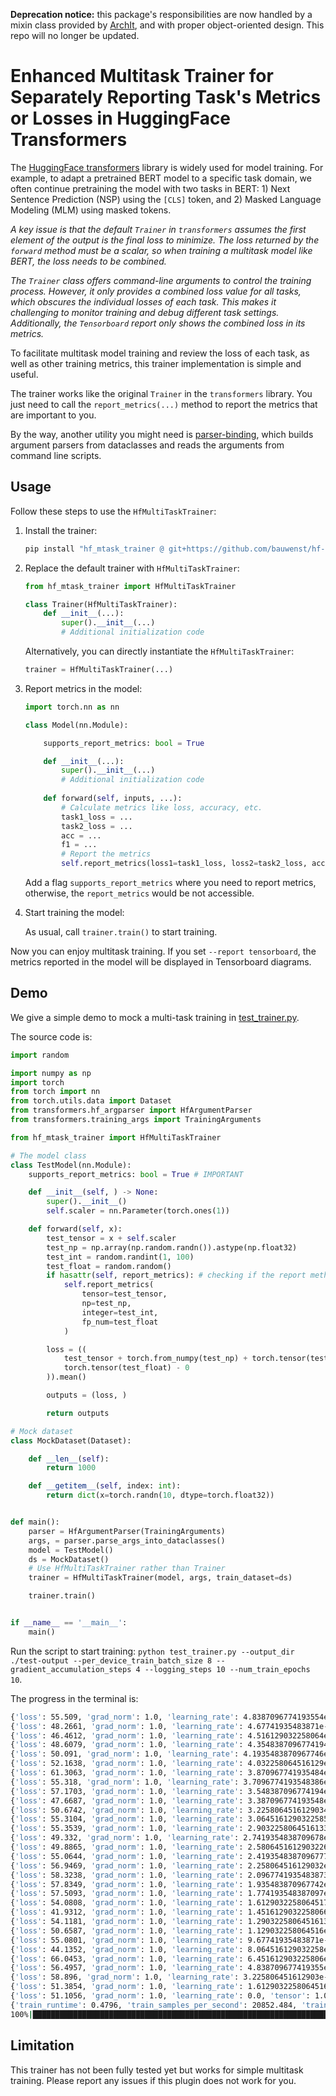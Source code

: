 **Deprecation notice:** this package's responsibilities are now handled by a mixin class provided by [ArchIt](https://github.com/bauwenst/ArchIt), and with proper object-oriented design. This repo will no longer be updated.

# Enhanced Multitask Trainer for Separately Reporting Task's Metrics or Losses in HuggingFace Transformers

The [HuggingFace transformers](https://github.com/huggingface/transformers) library is widely used for model training. For example, to adapt a pretrained BERT model to a specific task domain, we often continue pretraining the model with two tasks in BERT: 1) Next Sentence Prediction (NSP) using the `[CLS]` token, and 2) Masked Language Modeling (MLM) using masked tokens. 

*A key issue is that the default `Trainer` in `transformers` assumes the first element of the output is the final loss to minimize. The loss returned by the `forward` method must be a scalar, so when training a multitask model like BERT, the loss needs to be combined.*

*The `Trainer` class offers command-line arguments to control the training process. However, it only provides a combined loss value for all tasks, which obscures the individual losses of each task. This makes it challenging to monitor training and debug different task settings. Additionally, the `Tensorboard` report only shows the combined loss in its metrics.*

To facilitate multitask model training and review the loss of each task, as well as other training metrics, this trainer implementation is simple and useful.

The trainer works like the original `Trainer` in the `transformers` library. You just need to call the `report_metrics(...)` method to report the metrics that are important to you.

By the way, another utility you might need is [parser-binding](https://github.com/zipzou/parser-binding), which builds argument parsers from dataclasses and reads the arguments from command line scripts.

## Usage

Follow these steps to use the `HfMultiTaskTrainer`:

1. Install the trainer:
   
   ```sh
   pip install "hf_mtask_trainer @ git+https://github.com/bauwenst/hf-multitask-trainer"
   ```

2. Replace the default trainer with `HfMultiTaskTrainer`:

    ```python
    from hf_mtask_trainer import HfMultiTaskTrainer

    class Trainer(HfMultiTaskTrainer):
        def __init__(...):
            super().__init__(...)
            # Additional initialization code
    ```

    Alternatively, you can directly instantiate the `HfMultiTaskTrainer`:

    ```python
    trainer = HfMultiTaskTrainer(...)
    ```

3. Report metrics in the model:

    ```python
    import torch.nn as nn

    class Model(nn.Module):

        supports_report_metrics: bool = True

        def __init__(...):
            super().__init__(...)
            # Additional initialization code
        
        def forward(self, inputs, ...):
            # Calculate metrics like loss, accuracy, etc.
            task1_loss = ...
            task2_loss = ...
            acc = ...
            f1 = ...
            # Report the metrics
            self.report_metrics(loss1=task1_loss, loss2=task2_loss, acc=acc, f1=f1)
    ```

    Add a flag `supports_report_metrics` where you need to report metrics, otherwise, the `report_metrics` would be not accessible.

4. Start training the model:

    As usual, call `trainer.train()` to start training.

Now you can enjoy multitask training. If you set `--report tensorboard`, the metrics reported in the model will be displayed in Tensorboard diagrams.


## Demo

We give a simple demo to mock a multi-task training in [test_trainer.py](./test_trainer.py).

The source code is:
```python
import random

import numpy as np
import torch
from torch import nn
from torch.utils.data import Dataset
from transformers.hf_argparser import HfArgumentParser
from transformers.training_args import TrainingArguments

from hf_mtask_trainer import HfMultiTaskTrainer

# The model class
class TestModel(nn.Module):
    supports_report_metrics: bool = True # IMPORTANT

    def __init__(self, ) -> None:
        super().__init__()
        self.scaler = nn.Parameter(torch.ones(1))

    def forward(self, x):
        test_tensor = x + self.scaler
        test_np = np.array(np.random.randn()).astype(np.float32)
        test_int = random.randint(1, 100)
        test_float = random.random()
        if hasattr(self, report_metrics): # checking if the report method is accessible or not is the robust practice
            self.report_metrics(
                tensor=test_tensor,
                np=test_np,
                integer=test_int,
                fp_num=test_float
            )

        loss = ((
            test_tensor + torch.from_numpy(test_np) + torch.tensor(test_int) +
            torch.tensor(test_float) - 0
        )).mean()

        outputs = (loss, )

        return outputs

# Mock dataset
class MockDataset(Dataset):

    def __len__(self):
        return 1000

    def __getitem__(self, index: int):
        return dict(x=torch.randn(10, dtype=torch.float32))


def main():
    parser = HfArgumentParser(TrainingArguments)
    args, = parser.parse_args_into_dataclasses()
    model = TestModel()
    ds = MockDataset()
    # Use HfMultiTaskTrainer rather than Trainer
    trainer = HfMultiTaskTrainer(model, args, train_dataset=ds)

    trainer.train()


if __name__ == '__main__':
    main()

```

Run the script to start training: `python test_trainer.py --output_dir ./test-output --per_device_train_batch_size 8 --gradient_accumulation_steps 4 --logging_steps 10 --num_train_epochs 10`.

The progress in the terminal is:
```sh
{'loss': 55.509, 'grad_norm': 1.0, 'learning_rate': 4.8387096774193554e-05, 'tensor': 0.9841784507036209, 'np': -0.21863683552946894, 'integer': 54.3, 'fp_num': 0.4434714410935673, 'epoch': 0.32}               
{'loss': 48.2661, 'grad_norm': 1.0, 'learning_rate': 4.67741935483871e-05, 'tensor': 0.9985833063721656, 'np': -0.02904345905408263, 'integer': 46.725, 'fp_num': 0.5715085473120125, 'epoch': 0.64}              
{'loss': 46.4612, 'grad_norm': 1.0, 'learning_rate': 4.516129032258064e-05, 'tensor': 0.9966234847903251, 'np': 0.010173140384722501, 'integer': 44.95, 'fp_num': 0.5043715258219943, 'epoch': 0.96}              
{'loss': 48.6079, 'grad_norm': 1.0, 'learning_rate': 4.3548387096774194e-05, 'tensor': 0.9955430060625077, 'np': -0.03289987128227949, 'integer': 47.175, 'fp_num': 0.47028585139293366, 'epoch': 1.28}           
{'loss': 50.091, 'grad_norm': 1.0, 'learning_rate': 4.1935483870967746e-05, 'tensor': 0.9734495922923088, 'np': 0.06655221048276871, 'integer': 48.55, 'fp_num': 0.5009696474466848, 'epoch': 1.6}                
{'loss': 52.1638, 'grad_norm': 1.0, 'learning_rate': 4.032258064516129e-05, 'tensor': 1.0023577958345413, 'np': 0.18944044597446918, 'integer': 50.5, 'fp_num': 0.47205086657725437, 'epoch': 1.92}               
{'loss': 61.3063, 'grad_norm': 1.0, 'learning_rate': 3.870967741935484e-05, 'tensor': 1.0168104887008667, 'np': -0.10900555825792253, 'integer': 60.0, 'fp_num': 0.39849607236524115, 'epoch': 2.24}              
{'loss': 55.318, 'grad_norm': 1.0, 'learning_rate': 3.7096774193548386e-05, 'tensor': 1.015606315433979, 'np': 0.21950888196006418, 'integer': 53.575, 'fp_num': 0.5078790131376146, 'epoch': 2.56}               
{'loss': 57.1703, 'grad_norm': 1.0, 'learning_rate': 3.548387096774194e-05, 'tensor': 1.0161942049860955, 'np': -0.08120755353011191, 'integer': 55.675, 'fp_num': 0.5603439507938002, 'epoch': 2.88}             
{'loss': 47.6687, 'grad_norm': 1.0, 'learning_rate': 3.387096774193548e-05, 'tensor': 0.9780291050672532, 'np': 0.21060471932869404, 'integer': 46.025, 'fp_num': 0.4550899259063651, 'epoch': 3.2}               
{'loss': 50.6742, 'grad_norm': 1.0, 'learning_rate': 3.2258064516129034e-05, 'tensor': 0.9773322150111199, 'np': 0.053728557180147615, 'integer': 49.15, 'fp_num': 0.4931880990797102, 'epoch': 3.52}             
{'loss': 55.3104, 'grad_norm': 1.0, 'learning_rate': 3.0645161290322585e-05, 'tensor': 0.962137694656849, 'np': -0.079732296615839, 'integer': 53.975, 'fp_num': 0.45303205544101893, 'epoch': 3.84}              
{'loss': 55.3539, 'grad_norm': 1.0, 'learning_rate': 2.9032258064516133e-05, 'tensor': 1.0214665666222573, 'np': -0.15776186664588748, 'integer': 53.9, 'fp_num': 0.590140296440284, 'epoch': 4.16}               
{'loss': 49.332, 'grad_norm': 1.0, 'learning_rate': 2.7419354838709678e-05, 'tensor': 1.0191335454583168, 'np': -0.2712035422213376, 'integer': 48.025, 'fp_num': 0.5590896723075907, 'epoch': 4.48}              
{'loss': 49.8865, 'grad_norm': 1.0, 'learning_rate': 2.5806451612903226e-05, 'tensor': 1.0170967370271682, 'np': 0.02669397685676813, 'integer': 48.275, 'fp_num': 0.5677363725430722, 'epoch': 4.8}              
{'loss': 55.0644, 'grad_norm': 1.0, 'learning_rate': 2.4193548387096777e-05, 'tensor': 0.99910968542099, 'np': 0.12097712438553572, 'integer': 53.475, 'fp_num': 0.4693036682925622, 'epoch': 5.12}               
{'loss': 56.9469, 'grad_norm': 1.0, 'learning_rate': 2.258064516129032e-05, 'tensor': 1.0159066557884215, 'np': -0.06122639870736748, 'integer': 55.6, 'fp_num': 0.3922143274213026, 'epoch': 5.44}               
{'loss': 58.3238, 'grad_norm': 1.0, 'learning_rate': 2.0967741935483873e-05, 'tensor': 0.9946490600705147, 'np': -0.038768217992037536, 'integer': 56.875, 'fp_num': 0.49290766579450906, 'epoch': 5.76}          
{'loss': 57.8349, 'grad_norm': 1.0, 'learning_rate': 1.935483870967742e-05, 'tensor': 0.9948656186461449, 'np': -0.15342782847583294, 'integer': 56.55, 'fp_num': 0.4434852700815277, 'epoch': 6.08}              
{'loss': 57.5093, 'grad_norm': 1.0, 'learning_rate': 1.774193548387097e-05, 'tensor': 0.9814934283494949, 'np': 0.17727854922413827, 'integer': 55.85, 'fp_num': 0.5005189062297719, 'epoch': 6.4}                
{'loss': 54.0808, 'grad_norm': 1.0, 'learning_rate': 1.6129032258064517e-05, 'tensor': 1.0003552585840225, 'np': 0.09905800204724073, 'integer': 52.425, 'fp_num': 0.5563636991813741, 'epoch': 6.72}             
{'loss': 41.9312, 'grad_norm': 1.0, 'learning_rate': 1.4516129032258066e-05, 'tensor': 0.9884074732661248, 'np': 0.1483861011918634, 'integer': 40.275, 'fp_num': 0.51941084196083, 'epoch': 7.04}                
{'loss': 54.1181, 'grad_norm': 1.0, 'learning_rate': 1.2903225806451613e-05, 'tensor': 1.0151973858475685, 'np': 0.47866107723675666, 'integer': 52.175, 'fp_num': 0.4492639089144623, 'epoch': 7.36}             
{'loss': 50.6587, 'grad_norm': 1.0, 'learning_rate': 1.129032258064516e-05, 'tensor': 0.9820004492998123, 'np': -0.012274338398128748, 'integer': 49.2, 'fp_num': 0.4889366814531261, 'epoch': 7.68}              
{'loss': 55.0801, 'grad_norm': 1.0, 'learning_rate': 9.67741935483871e-06, 'tensor': 0.9795809179544449, 'np': -0.07257360897492618, 'integer': 53.725, 'fp_num': 0.448120297698113, 'epoch': 8.0}                
{'loss': 44.1352, 'grad_norm': 1.0, 'learning_rate': 8.064516129032258e-06, 'tensor': 0.9734664395451545, 'np': 0.286221909429878, 'integer': 42.375, 'fp_num': 0.5005484995389671, 'epoch': 8.32}                
{'loss': 66.0453, 'grad_norm': 1.0, 'learning_rate': 6.451612903225806e-06, 'tensor': 0.9795126229524612, 'np': 0.030494442163035273, 'integer': 64.525, 'fp_num': 0.5103026267522799, 'epoch': 8.64}             
{'loss': 56.4957, 'grad_norm': 1.0, 'learning_rate': 4.838709677419355e-06, 'tensor': 0.9856317490339279, 'np': 0.2455663602799177, 'integer': 54.775, 'fp_num': 0.48952095056963413, 'epoch': 8.96}              
{'loss': 58.896, 'grad_norm': 1.0, 'learning_rate': 3.225806451612903e-06, 'tensor': 0.9927483782172203, 'np': 0.14382120433729143, 'integer': 57.275, 'fp_num': 0.4843773558505675, 'epoch': 9.28}               
{'loss': 51.3854, 'grad_norm': 1.0, 'learning_rate': 1.6129032258064516e-06, 'tensor': 0.974456462264061, 'np': -0.03793883747421205, 'integer': 49.975, 'fp_num': 0.4738723365026173, 'epoch': 9.6}              
{'loss': 51.1056, 'grad_norm': 1.0, 'learning_rate': 0.0, 'tensor': 1.0064959138631822, 'np': 0.17969400193542243, 'integer': 49.375, 'fp_num': 0.5444181010304485, 'epoch': 9.92}                                
{'train_runtime': 0.4796, 'train_samples_per_second': 20852.484, 'train_steps_per_second': 646.427, 'train_loss': 53.31389662219632, 'epoch': 9.92}                                                               
100%|█████████████████████████████████████████████████████████████████████████████████████████████████████████████████████| 310/310 [00:00<00:00, 648.81it/s]
```

## Limitation

This trainer has not been fully tested yet but works for simple multitask training. Please report any issues if this plugin does not work for you.

